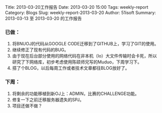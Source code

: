 Title: 2013-03-20工作报告
Date: 2013-03-20 15:00
Tags: weekly-report
Category: Blogs
Slug: weekly-report-2013-03-20
Author: 51isoft
Summary: 2013-03-13 至 2013-03-20 的工作报告

### 已做：

1.  将BNUOJ的代码从GOOGLE CODE迁移到了GITHUB上，学习了GIT的使用。
2.  继续修正了现有代码的BUG。
3.  由于现在后台部分使用的网络代码在非本机（lo）大文件传输时会卡死，所以研究了下网络库，初步考虑使用陈硕师兄写的Muduo，下周学习下。
4.  搭了个BLOG，以后每周工作或者技术文章都往BLOG放好了。

### 下周：

1.  将剩余的功能移植到新OJ上：ADMIN，比赛的CHALLENGE功能。
2.  修复一下之前迁移服务器遗失的SPJ。
3.  项目还做不做？